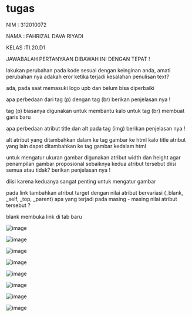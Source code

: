 # tugas
NIM : 312010072

NAMA : FAHRIZAL DAVA RIYADI

KELAS :TI.20.D1

JAWABALAH PERTANYAAN DIBAWAH INI DENGAN TEPAT !

lakukan perubahan pada kode sesuai dengan keinginan anda, amati perubahan nya adakah eror ketika terjadi kesalahan penulisan text?

ada, pada saat memasuki logo upb dan belum bisa diperbaiki

apa perbedaan dari tag (p) dengan tag (br) berikan penjelasan nya !

tag (p) biasanya digunakan untuk membantu kalo untuk tag (br) membuat garis baru

apa perbedaan atribut title dan alt pada tag (img) berikan penjelasan nya !

alt atribut yang ditambahkan dalam ke tag gambar ke html kalo title atribut yang lain dapat ditambahkan ke tag gambar kedalam html

untuk mengatur ukuran gambar digunakan atribut width dan height agar penampilan gambar proposional sebaiknya kedua atribut tersebut diisi semua atau tidak? berikan penjelasan nya !

diisi karena keduanya sangat penting untuk mengatur gambar

pada link tambahkan atribut target dengan nilai atribut bervariasi (_blank, _self, _top, _parent) apa yang terjadi pada masing - masing nilai atribut tersebut ?

blank membuka link di tab baru

![image](https://user-images.githubusercontent.com/101703423/158593099-2107877c-6ef5-4d7b-bc8c-32e75cbc3544.png)

![image](https://user-images.githubusercontent.com/101703423/158593144-1a60f730-2a4a-4b05-80d0-0e6d933b4831.png)

![image](https://user-images.githubusercontent.com/101703423/158593190-8e1ef122-58a6-441c-acbe-950d734280aa.png)

![image](https://user-images.githubusercontent.com/101703423/158593245-1b2f168f-22de-4de6-a67c-1cdb55046709.png)

![image](https://user-images.githubusercontent.com/101703423/158593304-b021cd03-6c11-431c-9580-4612ffb8491c.png)

![image](https://user-images.githubusercontent.com/101703423/158593403-71664a0f-d8da-4e8c-8ec3-efd6e9630ef6.png)

![image](https://user-images.githubusercontent.com/101703423/158593511-0ee09f89-5ae5-4578-afb3-8e79a8e01e5e.png)

![image](https://user-images.githubusercontent.com/101703423/158593592-39b64940-bb81-4aa3-953d-1572c034fb1d.png)
